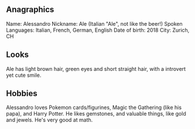 ## Anagraphics

Name: Alessandro
Nickname: Ale (Italian "Ale", not like the beer!)
Spoken Languages: Italian, French, German, English
Date of birth: 2018
City: Zurich, CH

## Looks

Ale has light brown hair, green eyes and short straight hair, with a introvert yet cute smile.

## Hobbies

Alessandro loves Pokemon cards/figurines, Magic the Gathering (like his papa), and Harry Potter.
He likes gemstones, and valuable things, like gold and jewels.
He's very good at math.
